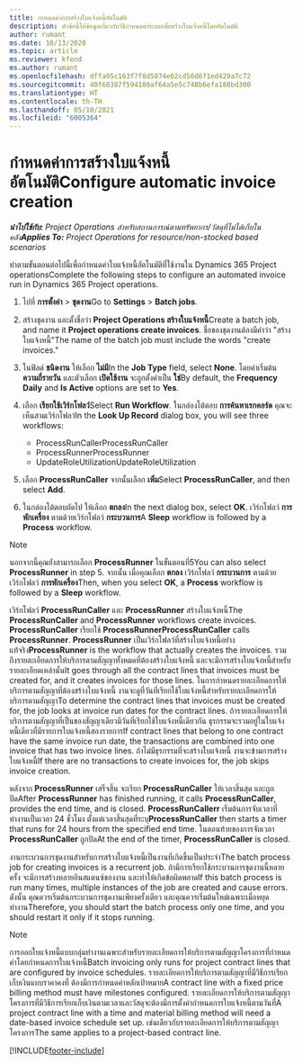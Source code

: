 ```yaml
---
title: กำหนดค่าการสร้างใบแจ้งหนี้อัตโนมัติ
description: หัวข้อนี้ให้ข้อมูลเกี่ยวกับวิธีกำหนดค่าระบบเพื่อสร้างใบแจ้งหนี้โดยอัตโนมัติ
author: rumant
ms.date: 10/13/2020
ms.topic: article
ms.reviewer: kfend
ms.author: rumant
ms.openlocfilehash: dffa95c163f7f8d5074e02cd56d6f1ed429a7c72
ms.sourcegitcommit: 40f68387f594180af64a5e5c748b6efa188bd300
ms.translationtype: HT
ms.contentlocale: th-TH
ms.lasthandoff: 05/10/2021
ms.locfileid: "6005364"
---
```

# <a name="configure-automatic-invoice-creation"></a><span data-ttu-id="e9369-103">กำหนดค่าการสร้างใบแจ้งหนี้อัตโนมัติ</span><span class="sxs-lookup"><span data-stu-id="e9369-103">Configure automatic invoice creation</span></span>

<span data-ttu-id="e9369-104">_**นำไปใช้กับ:** Project Operations สำหรับสถานการณ์ตามทรัพยากร/วัสดุที่ไม่ได้เก็บในคลัง_</span><span class="sxs-lookup"><span data-stu-id="e9369-104">_**Applies To:** Project Operations for resource/non-stocked based scenarios_</span></span>


<span data-ttu-id="e9369-105">ทำตามขั้นตอนต่อไปนี้เพื่อกำหนดค่าใบแจ้งหนี้อัตโนมัติที่ใช้งานใน Dynamics 365 Project operations</span><span class="sxs-lookup"><span data-stu-id="e9369-105">Complete the following steps to configure an automated invoice run in Dynamics 365 Project operations.</span></span>

1. <span data-ttu-id="e9369-106">ไปที่ **การตั้งค่า** > **ชุดงาน**</span><span class="sxs-lookup"><span data-stu-id="e9369-106">Go to **Settings** > **Batch jobs**.</span></span>
2. <span data-ttu-id="e9369-107">สร้างชุดงาน และตั้งชื่อว่า **Project Operations สร้างใบแจ้งหนี้**</span><span class="sxs-lookup"><span data-stu-id="e9369-107">Create a batch job, and name it **Project operations create invoices**.</span></span> <span data-ttu-id="e9369-108">ชื่อของชุดงานต้องมีคำว่า "สร้างใบแจ้งหนี้"</span><span class="sxs-lookup"><span data-stu-id="e9369-108">The name of the batch job must include the words "create invoices."</span></span>
3. <span data-ttu-id="e9369-109">ในฟิลด์ **ชนิดงาน** ให้เลือก **ไม่มี**</span><span class="sxs-lookup"><span data-stu-id="e9369-109">In the **Job Type** field, select **None**.</span></span> <span data-ttu-id="e9369-110">โดยค่าเริ่มต้น **ความถี่รายวัน** และตัวเลือก **เปิดใช้งาน** จะถูกตั้งค่าเป็น **ใช่**</span><span class="sxs-lookup"><span data-stu-id="e9369-110">By default, the **Frequency Daily** and **Is Active** options are set to **Yes**.</span></span>
4. <span data-ttu-id="e9369-111">เลือก **เรียกใช้เวิร์กโฟลว์**</span><span class="sxs-lookup"><span data-stu-id="e9369-111">Select **Run Workflow**.</span></span> <span data-ttu-id="e9369-112">ในกล่องโต้ตอบ **การค้นหาเรกคอร์ด** คุณจะเห็นสามเวิร์กโฟลว์</span><span class="sxs-lookup"><span data-stu-id="e9369-112">In the **Look Up Record** dialog box, you will see three workflows:</span></span>

    - <span data-ttu-id="e9369-113">ProcessRunCaller</span><span class="sxs-lookup"><span data-stu-id="e9369-113">ProcessRunCaller</span></span>
    - <span data-ttu-id="e9369-114">ProcessRunner</span><span class="sxs-lookup"><span data-stu-id="e9369-114">ProcessRunner</span></span>
    - <span data-ttu-id="e9369-115">UpdateRoleUtilization</span><span class="sxs-lookup"><span data-stu-id="e9369-115">UpdateRoleUtilization</span></span>

5. <span data-ttu-id="e9369-116">เลือก **ProcessRunCaller** จากนั้นเลือก **เพิ่ม**</span><span class="sxs-lookup"><span data-stu-id="e9369-116">Select **ProcessRunCaller**, and then select **Add**.</span></span>
6. <span data-ttu-id="e9369-117">ในกล่องโต้ตอบถัดไป ให้เลือก **ตกลง**</span><span class="sxs-lookup"><span data-stu-id="e9369-117">In the next dialog box, select **OK**.</span></span> <span data-ttu-id="e9369-118">เวิร์กโฟลว์ **การพักเครื่อง** ตามด้วยเวิร์กโฟลว์ **กระบวนการ**</span><span class="sxs-lookup"><span data-stu-id="e9369-118">A **Sleep** workflow is followed by a **Process** workflow.</span></span>

  > [!NOTE]
  > <span data-ttu-id="e9369-119">นอกจากนี้คุณยังสามารถเลือก **ProcessRunner** ในขั้นตอนที่5</span><span class="sxs-lookup"><span data-stu-id="e9369-119">You can also select **ProcessRunner** in step 5.</span></span> <span data-ttu-id="e9369-120">จากนั้น เมื่อคุณเลือก **ตกลง** เวิร์กโฟลว์ **กระบวนการ** ตามด้วยเวิร์กโฟลว์ **การพักเครื่อง**</span><span class="sxs-lookup"><span data-stu-id="e9369-120">Then, when you select **OK**, a **Process** workflow is followed by a **Sleep** workflow.</span></span>

<span data-ttu-id="e9369-121">เวิร์กโฟลว์ **ProcessRunCaller** และ **ProcessRunner** สร้างใบแจ้งหนี้</span><span class="sxs-lookup"><span data-stu-id="e9369-121">The **ProcessRunCaller** and **ProcessRunner** workflows create invoices.</span></span> <span data-ttu-id="e9369-122">**ProcessRunCaller** เรียกใช้ **ProcessRunner**</span><span class="sxs-lookup"><span data-stu-id="e9369-122">**ProcessRunCaller** calls **ProcessRunner**.</span></span> <span data-ttu-id="e9369-123">**ProcessRunner** เป็นเวิร์กโฟลว์ที่สร้างใบแจ้งหนี้อย่างแท้จริง</span><span class="sxs-lookup"><span data-stu-id="e9369-123">**ProcessRunner** is the workflow that actually creates the invoices.</span></span> <span data-ttu-id="e9369-124">รวมถึงรายละเอียดการให้บริการตามสัญญาทั้งหมดที่ต้องสร้างใบแจ้งหนี้ และจะมีการสร้างใบแจ้งหนี้สำหรับรายละเอียดเหล่านั้น</span><span class="sxs-lookup"><span data-stu-id="e9369-124">It goes through all the contract lines that invoices must be created for, and it creates invoices for those lines.</span></span> <span data-ttu-id="e9369-125">ในการกำหนดรายละเอียดการให้บริการตามสัญญาที่ต้องสร้างใบแจ้งหนี้ งานจะดูที่วันที่เรียกใช้ใบแจ้งหนี้สำหรับรายละเอียดการให้บริการตามสัญญา</span><span class="sxs-lookup"><span data-stu-id="e9369-125">To determine the contract lines that invoices must be created for, the job looks at invoice run dates for the contract lines.</span></span> <span data-ttu-id="e9369-126">ถ้ารายละเอียดการให้บริการตามสัญญาที่เป็นของสัญญาเดียวมีวันที่เรียกใช้ใบแจ้งหนี้เดียวกัน ธุรกรรมจะรวมอยู่ในใบแจ้งหนี้เดียวที่มีรายการใบแจ้งหนี้สองรายการ</span><span class="sxs-lookup"><span data-stu-id="e9369-126">If contract lines that belong to one contract have the same invoice run date, the transactions are combined into one invoice that has two invoice lines.</span></span> <span data-ttu-id="e9369-127">ถ้าไม่มีธุรกรรมที่จะสร้างใบแจ้งหนี้ งานจะข้ามการสร้างใบแจ้งหนี้</span><span class="sxs-lookup"><span data-stu-id="e9369-127">If there are no transactions to create invoices for, the job skips invoice creation.</span></span>

<span data-ttu-id="e9369-128">หลังจาก **ProcessRunner** เสร็จสิ้น จะเรียก **ProcessRunCaller** ให้เวลาสิ้นสุด และถูกปิด</span><span class="sxs-lookup"><span data-stu-id="e9369-128">After **ProcessRunner** has finished running, it calls **ProcessRunCaller**, provides the end time, and is closed.</span></span> <span data-ttu-id="e9369-129">**ProcessRunCallerr** เริ่มต้นการจับเวลาที่ทำงานเป็นเวลา 24 ชั่วโมง ตั้งแต่เวลาสิ้นสุดที่ระบุ</span><span class="sxs-lookup"><span data-stu-id="e9369-129">**ProcessRunCaller** then starts a timer that runs for 24 hours from the specified end time.</span></span> <span data-ttu-id="e9369-130">ในตอนท้ายของการจับเวลา **ProcessRunCaller** ถูกปิด</span><span class="sxs-lookup"><span data-stu-id="e9369-130">At the end of the timer, **ProcessRunCaller** is closed.</span></span>

<span data-ttu-id="e9369-131">งานกระบวนการชุดงานสำหรับการสร้างใบแจ้งหนี้เป็นงานที่เกิดขึ้นเป็นประจำ</span><span class="sxs-lookup"><span data-stu-id="e9369-131">The batch process job for creating invoices is a recurrent job.</span></span> <span data-ttu-id="e9369-132">ถ้ามีการเรียกใช้กระบวนการชุดงานนี้หลายครั้ง จะมีการสร้างหลายอินสแตนซ์ของงาน และทำให้เกิดข้อผิดพลาด</span><span class="sxs-lookup"><span data-stu-id="e9369-132">If this batch process is run many times, multiple instances of the job are created and cause errors.</span></span> <span data-ttu-id="e9369-133">ดังนั้น คุณควรเริ่มต้นกระบวนการชุดงานเพียงครั้งเดียว และคุณควรเริ่มต้นใหม่เฉพาะเมื่อหยุดทำงาน</span><span class="sxs-lookup"><span data-stu-id="e9369-133">Therefore, you should start the batch process only one time, and you should restart it only if it stops running.</span></span>

> [!NOTE]
> <span data-ttu-id="e9369-134">การออกใบแจ้งหนี้แบบกลุ่มทำงานเฉพาะสำหรับรายละเอียดการให้บริการตามสัญญาโครงการที่กำหนดค่าโดยกำหนดการใบแจ้งหนี้</span><span class="sxs-lookup"><span data-stu-id="e9369-134">Batch invoicing only runs for project contract lines that are configured by invoice schedules.</span></span> <span data-ttu-id="e9369-135">รายละเอียดการให้บริการตามสัญญาที่มีวิธีการเรียกเก็บเงินแบบราคาคงที่ ต้องมีการกำหนดค่าหลักเป้าหมาย</span><span class="sxs-lookup"><span data-stu-id="e9369-135">A contract line with a fixed price billing method must have milestones configured.</span></span> <span data-ttu-id="e9369-136">รายละเอียดการให้บริการตามสัญญาโครงการที่มีวิธีการเรียกเก็บเงินตามเวลาและวัสดุจะต้องมีการตั้งค่ากำหนดการใบแจ้งหนี้ตามวันที่</span><span class="sxs-lookup"><span data-stu-id="e9369-136">A project contract line with a time and material billing method will need a date-based invoice schedule set up.</span></span> <span data-ttu-id="e9369-137">เช่นเดียวกับรายละเอียดการให้บริการตามสัญญาโครงการ</span><span class="sxs-lookup"><span data-stu-id="e9369-137">The same applies to a project-based contract line.</span></span>     


[!INCLUDE[footer-include](../includes/footer-banner.md)]